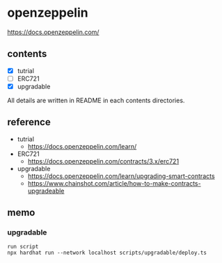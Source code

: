 # openzeppelin
https://docs.openzeppelin.com/

## contents
- [x] tutrial
- [ ] ERC721
- [x] upgradable

All details are written in README in each contents directories.

## reference
- tutrial
  - https://docs.openzeppelin.com/learn/
- ERC721
  - https://docs.openzeppelin.com/contracts/3.x/erc721
- upgradable
  - https://docs.openzeppelin.com/learn/upgrading-smart-contracts
  - https://www.chainshot.com/article/how-to-make-contracts-upgradeable

## memo
### upgradable
```
run script
npx hardhat run --network localhost scripts/upgradable/deploy.ts
```
